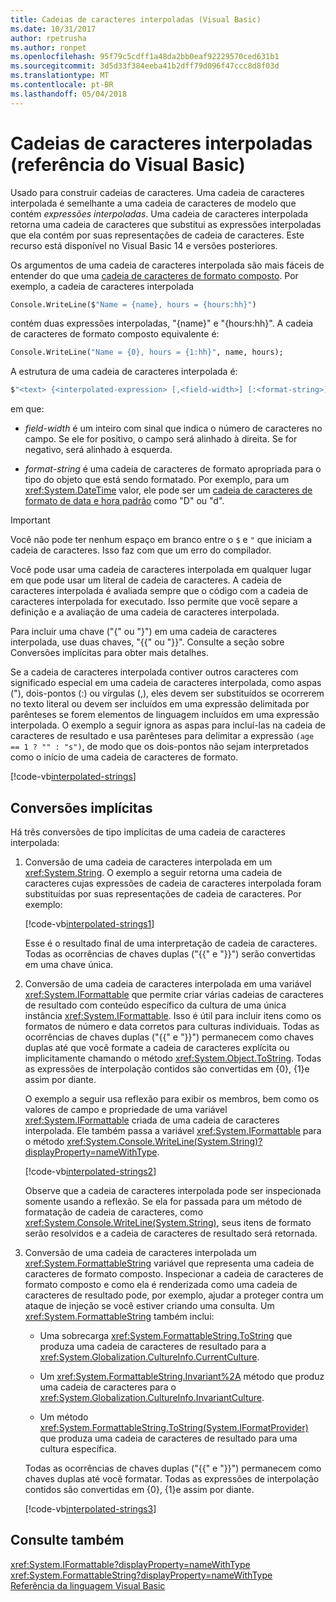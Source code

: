 ```yaml
---
title: Cadeias de caracteres interpoladas (Visual Basic)
ms.date: 10/31/2017
author: rpetrusha
ms.author: ronpet
ms.openlocfilehash: 95f79c5cdff1a48da2bb0eaf92229570ced631b1
ms.sourcegitcommit: 3d5d33f384eeba41b2dff79d096f47ccc8d8f03d
ms.translationtype: MT
ms.contentlocale: pt-BR
ms.lasthandoff: 05/04/2018
---
```

# <a name="interpolated-strings-visual-basic-reference"></a>Cadeias de caracteres interpoladas (referência do Visual Basic)

Usado para construir cadeias de caracteres.  Uma cadeia de caracteres interpolada é semelhante a uma cadeia de caracteres de modelo que contém *expressões interpoladas*.  Uma cadeia de caracteres interpolada retorna uma cadeia de caracteres que substitui as expressões interpoladas que ela contém por suas representações de cadeia de caracteres. Este recurso está disponível no Visual Basic 14 e versões posteriores.

Os argumentos de uma cadeia de caracteres interpolada são mais fáceis de entender do que uma [cadeia de caracteres de formato composto](../../../../standard/base-types/composite-formatting.md#composite-format-string).  Por exemplo, a cadeia de caracteres interpolada  
  
```vb  
Console.WriteLine($"Name = {name}, hours = {hours:hh}")
```  
contém duas expressões interpoladas, "{name}" e "{hours:hh}". A cadeia de caracteres de formato composto equivalente é:

```vb
Console.WriteLine("Name = {0}, hours = {1:hh}", name, hours); 
```  

A estrutura de uma cadeia de caracteres interpolada é:  
  
```vb  
$"<text> {<interpolated-expression> [,<field-width>] [:<format-string>] } <text> ..."  
```  

em que: 

- *field-width* é um inteiro com sinal que indica o número de caracteres no campo. Se ele for positivo, o campo será alinhado à direita. Se for negativo, será alinhado à esquerda. 

- *format-string* é uma cadeia de caracteres de formato apropriada para o tipo do objeto que está sendo formatado. Por exemplo, para um <xref:System.DateTime> valor, ele pode ser um [cadeia de caracteres de formato de data e hora padrão](~/docs/standard/base-types/standard-date-and-time-format-strings.md) como "D" ou "d".

> [!IMPORTANT]
> Você não pode ter nenhum espaço em branco entre o `$` e `"` que iniciam a cadeia de caracteres. Isso faz com que um erro do compilador.

 Você pode usar uma cadeia de caracteres interpolada em qualquer lugar em que pode usar um literal de cadeia de caracteres.  A cadeia de caracteres interpolada é avaliada sempre que o código com a cadeia de caracteres interpolada for executado. Isso permite que você separe a definição e a avaliação de uma cadeia de caracteres interpolada.  
  
 Para incluir uma chave ("{" ou "}") em uma cadeia de caracteres interpolada, use duas chaves, "{{" ou "}}".  Consulte a seção sobre Conversões implícitas para obter mais detalhes.  

Se a cadeia de caracteres interpolada contiver outros caracteres com significado especial em uma cadeia de caracteres interpolada, como aspas ("), dois-pontos (:) ou vírgulas (,), eles devem ser substituídos se ocorrerem no texto literal ou devem ser incluídos em uma expressão delimitada por parênteses se forem elementos de linguagem incluídos em uma expressão interpolada. O exemplo a seguir ignora as aspas para incluí-las na cadeia de caracteres de resultado e usa parênteses para delimitar a expressão `(age == 1 ? "" : "s")`, de modo que os dois-pontos não sejam interpretados como o início de uma cadeia de caracteres de formato.

[!code-vb[interpolated-strings](../../../../../samples/snippets/visualbasic/programming-guide/language-features/strings/interpolated-strings4.vb)]  

## <a name="implicit-conversions"></a>Conversões implícitas  

Há três conversões de tipo implícitas de uma cadeia de caracteres interpolada:  

1. Conversão de uma cadeia de caracteres interpolada em um <xref:System.String>. O exemplo a seguir retorna uma cadeia de caracteres cujas expressões de cadeia de caracteres interpolada foram substituídas por suas representações de cadeia de caracteres. Por exemplo:

   [!code-vb[interpolated-strings1](../../../../../samples/snippets/visualbasic/programming-guide/language-features/strings/interpolated-strings1.vb)]  

   Esse é o resultado final de uma interpretação de cadeia de caracteres. Todas as ocorrências de chaves duplas ("{{" e "}}") serão convertidas em uma chave única. 

2. Conversão de uma cadeia de caracteres interpolada em uma variável <xref:System.IFormattable> que permite criar várias cadeias de caracteres de resultado com conteúdo específico da cultura de uma única instância <xref:System.IFormattable>. Isso é útil para incluir itens como os formatos de número e data corretos para culturas individuais.  Todas as ocorrências de chaves duplas ("{{" e "}}") permanecem como chaves duplas até que você formate a cadeia de caracteres explícita ou implicitamente chamando o método <xref:System.Object.ToString>.  Todas as expressões de interpolação contidos são convertidas em {0}, {1}e assim por diante.  

   O exemplo a seguir usa reflexão para exibir os membros, bem como os valores de campo e propriedade de uma variável <xref:System.IFormattable> criada de uma cadeia de caracteres interpolada. Ele também passa a variável <xref:System.IFormattable> para o método <xref:System.Console.WriteLine(System.String)?displayProperty=nameWithType>.

   [!code-vb[interpolated-strings2](../../../../../samples/snippets/visualbasic/programming-guide/language-features/strings/interpolated-strings2.vb)]  

   Observe que a cadeia de caracteres interpolada pode ser inspecionada somente usando a reflexão. Se ela for passada para um método de formatação de cadeia de caracteres, como <xref:System.Console.WriteLine(System.String)>, seus itens de formato serão resolvidos e a cadeia de caracteres de resultado será retornada. 

3. Conversão de uma cadeia de caracteres interpolada um <xref:System.FormattableString> variável que representa uma cadeia de caracteres de formato composto. Inspecionar a cadeia de caracteres de formato composto e como ela é renderizada como uma cadeia de caracteres de resultado pode, por exemplo, ajudar a proteger contra um ataque de injeção se você estiver criando uma consulta. Um <xref:System.FormattableString> também inclui:

      - Uma sobrecarga <xref:System.FormattableString.ToString> que produza uma cadeia de caracteres de resultado para a <xref:System.Globalization.CultureInfo.CurrentCulture>.
      
      - Um <xref:System.FormattableString.Invariant%2A> método que produz uma cadeia de caracteres para o <xref:System.Globalization.CultureInfo.InvariantCulture>.
      
      - Um método <xref:System.FormattableString.ToString(System.IFormatProvider)> que produza uma cadeia de caracteres de resultado para uma cultura específica. 
  
    Todas as ocorrências de chaves duplas ("{{" e "}}") permanecem como chaves duplas até você formatar.  Todas as expressões de interpolação contidos são convertidas em {0}, {1}e assim por diante.  

   [!code-vb[interpolated-strings3](../../../../../samples/snippets/visualbasic/programming-guide/language-features/strings/interpolated-strings3.vb)]  

## <a name="see-also"></a>Consulte também  
 <xref:System.IFormattable?displayProperty=nameWithType>  
 <xref:System.FormattableString?displayProperty=nameWithType>  
 [Referência da linguagem Visual Basic](index.md)  
 